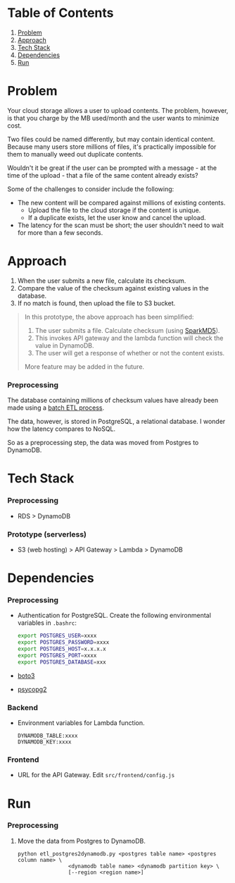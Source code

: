 # Table of Contents
1. [Problem](README.md#problem)
2. [Approach](README.md#approach)
3. [Tech Stack](README.md#tech-stack)
4. [Dependencies](README.md#dependencies)
5. [Run](README.md#run)

# Problem

Your cloud storage allows a user to upload contents. The problem, however, is that you charge by the MB used/month and the user wants to minimize cost.

Two files could be named differently, but may contain identical content. Because many users store millions of files, it's practically impossible for them to manually weed out duplicate contents.

Wouldn't it be great if the user can be prompted with a message - at the time of the upload - that a file of the same content already exists?

Some of the challenges to consider include the following:

* The new content will be compared against millions of existing contents.
	* Upload the file to the cloud storage if the content is unique.
	* If a duplicate exists, let the user know and cancel the upload.
* The latency for the scan must be short; the user shouldn't need to wait for more than a few seconds.

# Approach

1. When the user submits a new file, calculate its checksum.
2. Compare the value of the checksum against existing values in the database.
3. If no match is found, then upload the file to S3 bucket.

> In this prototype, the above approach has been simplified:
>
> 1. The user submits a file. Calculate checksum (using [SparkMD5](https://github.com/satazor/js-spark-md5)).
> 2. This invokes API gateway and the lambda function will check the value in DynamoDB.
> 3. The user will get a response of whether or not the content exists.
>
> More feature may be added in the future.

### Preprocessing

The database containing millions of checksum values have already been made using a [batch ETL process](https://github.com/for-loop/duplicate-detector).

The data, however, is stored in PostgreSQL, a relational database. I wonder how the latency compares to NoSQL.

So as a preprocessing step, the data was moved from Postgres to DynamoDB.

# Tech Stack

### Preprocessing

* RDS > DynamoDB

### Prototype (serverless)

* S3 (web hosting) > API Gateway > Lambda > DynamoDB

# Dependencies

### Preprocessing

* Authentication for PostgreSQL. Create the following environmental variables in `.bashrc`:

	```bash
	export POSTGRES_USER=xxxx
	export POSTGRES_PASSWORD=xxxx
	export POSTGRES_HOST=x.x.x.x
	export POSTGRES_PORT=xxxx
	export POSTGRES_DATABASE=xxx
	```

* [boto3](https://github.com/boto/boto3)
* [psycopg2](https://pypi.org/project/psycopg2/)

### Backend

* Environment variables for Lambda function.

	```
	DYNAMODB_TABLE:xxxx
	DYNAMODB_KEY:xxxx
	```

### Frontend

* URL for the API Gateway. Edit `src/frontend/config.js`

# Run

### Preprocessing

1. Move the data from Postgres to DynamoDB.

	```
	python etl_postgres2dynamodb.py <postgres table name> <postgres column name> \
					<dynamodb table name> <dynamodb partition key> \
					[--region <region name>]
	```
